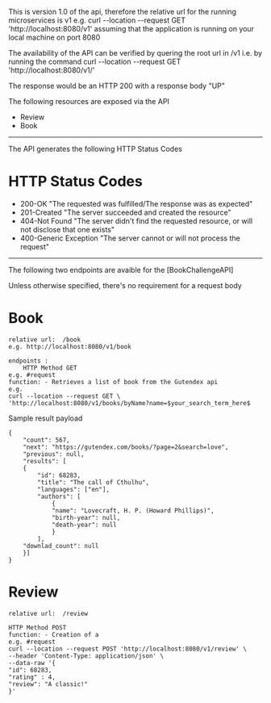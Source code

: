 

This is version 1.0 of the api, therefore the relative url for the running microservices is v1
e.g. curl --location --request GET 'http://localhost:8080/v1'
assuming that the application is running on your local machine on port 8080

The availability of the API can be verified by quering the root url in /v1
i.e. by running the command curl --location --request GET 'http://localhost:8080/v1/'

The response would be an HTTP  200 with a response body "UP"


The following resources are exposed via the API

- Review
- Book
-------
The API generates the following HTTP Status Codes

# HTTP Status Codes

- 200-OK "The requested was fulfilled/The response was as expected"
- 201-Created "The server succeeded and created the resource"
- 404-Not Found "The server didn't find the requested resource, or will not disclose that one exists"
- 400-Generic Exception "The server cannot or will not process the request"



---
The following two endpoints are avaible for the [BookChallengeAPI]

Unless otherwise specified, there's no requirement for a request body



# Book
    relative url:  /book
    e.g. http://localhost:8080/v1/book
    
    endpoints :
        HTTP Method GET
    e.g. #request
    function: - Retrieves a list of book from the Gutendex api 
    e.g.
    curl --location --request GET \
    'http://localhost:8080/v1/books/byName?name=$your_search_term_here$
    
Sample result payload

    {
        "count": 567,
        "next": "https://gutendex.com/books/?page=2&search=love",
        "previous": null,
        "results": [
        {
            "id": 68283,
            "title": "The call of Cthulhu",
            "languages": ["en"],
            "authors": [
                {
                "name": "Lovecraft, H. P. (Howard Phillips)",
                "birth-year": null,
                "death-year": null
                }
            ],
        "downlad_count": null
        }]
    }
    

     

# Review
    relative url:  /review
    
    HTTP Method POST
    function: - Creation of a  
    e.g. #request
    curl --location --request POST 'http://localhost:8080/v1/review' \
    --header 'Content-Type: application/json' \
    --data-raw '{
    "id": 68283,
    "rating" : 4,
    "review": "A classic!"
    }'